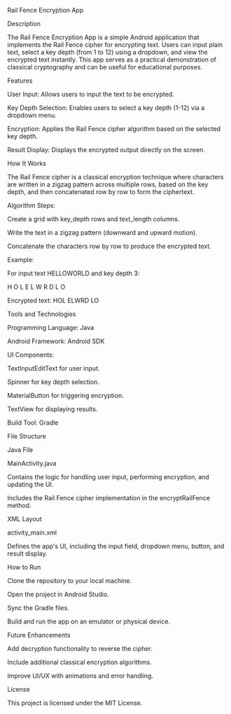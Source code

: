 Rail Fence Encryption App

Description

The Rail Fence Encryption App is a simple Android application that implements the Rail Fence cipher for encrypting text. Users can input plain text, select a key depth (from 1 to 12) using a dropdown, and view the encrypted text instantly. This app serves as a practical demonstration of classical cryptography and can be useful for educational purposes.

Features

User Input: Allows users to input the text to be encrypted.

Key Depth Selection: Enables users to select a key depth (1-12) via a dropdown menu.

Encryption: Applies the Rail Fence cipher algorithm based on the selected key depth.

Result Display: Displays the encrypted output directly on the screen.

How It Works

The Rail Fence cipher is a classical encryption technique where characters are written in a zigzag pattern across multiple rows, based on the key depth, and then concatenated row by row to form the ciphertext.

Algorithm Steps:

Create a grid with key_depth rows and text_length columns.

Write the text in a zigzag pattern (downward and upward motion).

Concatenate the characters row by row to produce the encrypted text.

Example:

For input text HELLOWORLD and key depth 3:

H   O   L
E L W R D
L   O

Encrypted text: HOL ELWRD LO

Tools and Technologies

Programming Language: Java

Android Framework: Android SDK

UI Components:

TextInputEditText for user input.

Spinner for key depth selection.

MaterialButton for triggering encryption.

TextView for displaying results.

Build Tool: Gradle

File Structure

Java File

MainActivity.java

Contains the logic for handling user input, performing encryption, and updating the UI.

Includes the Rail Fence cipher implementation in the encryptRailFence method.

XML Layout

activity_main.xml

Defines the app's UI, including the input field, dropdown menu, button, and result display.

How to Run

Clone the repository to your local machine.

Open the project in Android Studio.

Sync the Gradle files.

Build and run the app on an emulator or physical device.

Future Enhancements

Add decryption functionality to reverse the cipher.

Include additional classical encryption algorithms.

Improve UI/UX with animations and error handling.

License

This project is licensed under the MIT License.

